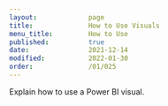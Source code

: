 ```yaml
---
layout:             page
title:              How to Use Visuals
menu_title:         How to Use
published:          true
date:               2021-12-14
modified:           2022-01-30
order:              /01/025
---
```


<todo assign="daniele">Explain how to use a Power BI visual. </todo>









